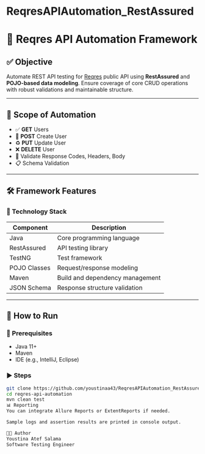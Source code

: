 # ReqresAPIAutomation_RestAssured
# 📡 Reqres API Automation Framework

## ✅ Objective
Automate REST API testing for [Reqres](https://reqres.in/) public API using **RestAssured** and **POJO-based data modeling**. Ensure coverage of core CRUD operations with robust validations and maintainable structure.

---

## 🧪 Scope of Automation

- ✅ **GET** Users
- 📝 **POST** Create User
- ♻️ **PUT** Update User
- ❌ **DELETE** User
- 🧾 Validate Response Codes, Headers, Body
- 📋 Schema Validation

---

## 🛠️ Framework Features

### 🔧 Technology Stack

| Component     | Description                      |
|---------------|----------------------------------|
| Java          | Core programming language        |
| RestAssured   | API testing library              |
| TestNG        | Test framework                   |
| POJO Classes  | Request/response modeling        |
| Maven         | Build and dependency management  |
| JSON Schema   | Response structure validation    |

---


## 🚀 How to Run

### 🧰 Prerequisites
- Java 11+
- Maven
- IDE (e.g., IntelliJ, Eclipse)

### ▶️ Steps
```bash
git clone https://github.com/youstinaa43/ReqresAPIAutomation_RestAssured.git
cd reqres-api-automation
mvn clean test
📊 Reporting 
You can integrate Allure Reports or ExtentReports if needed.

Sample logs and assertion results are printed in console output.

👨‍💻 Author
Youstina Atef Salama
Software Testing Engineer
